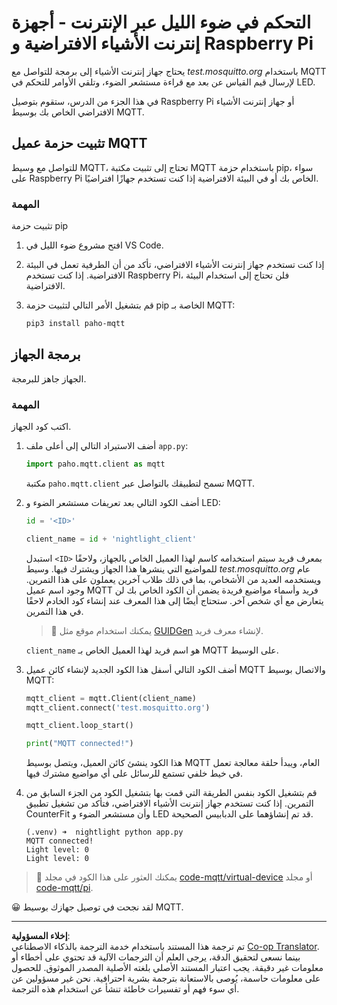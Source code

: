 <!--
CO_OP_TRANSLATOR_METADATA:
{
  "original_hash": "90fb93446e03c38f3c0e4009c2471906",
  "translation_date": "2025-08-26T23:18:48+00:00",
  "source_file": "1-getting-started/lessons/4-connect-internet/single-board-computer-mqtt.md",
  "language_code": "ar"
}
-->
# التحكم في ضوء الليل عبر الإنترنت - أجهزة إنترنت الأشياء الافتراضية و Raspberry Pi

يحتاج جهاز إنترنت الأشياء إلى برمجة للتواصل مع *test.mosquitto.org* باستخدام MQTT لإرسال قيم القياس عن بعد مع قراءة مستشعر الضوء، وتلقي الأوامر للتحكم في LED.

في هذا الجزء من الدرس، ستقوم بتوصيل Raspberry Pi أو جهاز إنترنت الأشياء الافتراضي الخاص بك بوسيط MQTT.

## تثبيت حزمة عميل MQTT

للتواصل مع وسيط MQTT، تحتاج إلى تثبيت مكتبة MQTT باستخدام حزمة pip، سواء على Raspberry Pi الخاص بك أو في البيئة الافتراضية إذا كنت تستخدم جهازًا افتراضيًا.

### المهمة

تثبيت حزمة pip

1. افتح مشروع ضوء الليل في VS Code.

1. إذا كنت تستخدم جهاز إنترنت الأشياء الافتراضي، تأكد من أن الطرفية تعمل في البيئة الافتراضية. إذا كنت تستخدم Raspberry Pi، فلن تحتاج إلى استخدام البيئة الافتراضية.

1. قم بتشغيل الأمر التالي لتثبيت حزمة pip الخاصة بـ MQTT:

    ```sh
    pip3 install paho-mqtt
    ```

## برمجة الجهاز

الجهاز جاهز للبرمجة.

### المهمة

اكتب كود الجهاز.

1. أضف الاستيراد التالي إلى أعلى ملف `app.py`:

    ```python
    import paho.mqtt.client as mqtt
    ```

    مكتبة `paho.mqtt.client` تسمح لتطبيقك بالتواصل عبر MQTT.

1. أضف الكود التالي بعد تعريفات مستشعر الضوء و LED:

    ```python
    id = '<ID>'

    client_name = id + 'nightlight_client'
    ```

    استبدل `<ID>` بمعرف فريد سيتم استخدامه كاسم لهذا العميل الخاص بالجهاز، ولاحقًا للمواضيع التي ينشرها هذا الجهاز ويشترك فيها. وسيط *test.mosquitto.org* عام ويستخدمه العديد من الأشخاص، بما في ذلك طلاب آخرين يعملون على هذا التمرين. وجود اسم عميل MQTT فريد وأسماء مواضيع فريدة يضمن أن الكود الخاص بك لن يتعارض مع أي شخص آخر. ستحتاج أيضًا إلى هذا المعرف عند إنشاء كود الخادم لاحقًا في هذا التمرين.

    > 💁 يمكنك استخدام موقع مثل [GUIDGen](https://www.guidgen.com) لإنشاء معرف فريد.

    `client_name` هو اسم فريد لهذا العميل الخاص بـ MQTT على الوسيط.

1. أضف الكود التالي أسفل هذا الكود الجديد لإنشاء كائن عميل MQTT والاتصال بوسيط MQTT:

    ```python
    mqtt_client = mqtt.Client(client_name)
    mqtt_client.connect('test.mosquitto.org')
    
    mqtt_client.loop_start()

    print("MQTT connected!")
    ```

    هذا الكود ينشئ كائن العميل، ويتصل بوسيط MQTT العام، ويبدأ حلقة معالجة تعمل في خيط خلفي تستمع للرسائل على أي مواضيع مشترك فيها.

1. قم بتشغيل الكود بنفس الطريقة التي قمت بها بتشغيل الكود من الجزء السابق من التمرين. إذا كنت تستخدم جهاز إنترنت الأشياء الافتراضي، فتأكد من تشغيل تطبيق CounterFit وأن مستشعر الضوء و LED قد تم إنشاؤهما على الدبابيس الصحيحة.

    ```output
    (.venv) ➜  nightlight python app.py 
    MQTT connected!
    Light level: 0
    Light level: 0
    ```

> 💁 يمكنك العثور على هذا الكود في مجلد [code-mqtt/virtual-device](../../../../../1-getting-started/lessons/4-connect-internet/code-mqtt/virtual-device) أو مجلد [code-mqtt/pi](../../../../../1-getting-started/lessons/4-connect-internet/code-mqtt/pi).

😀 لقد نجحت في توصيل جهازك بوسيط MQTT.

---

**إخلاء المسؤولية**:  
تم ترجمة هذا المستند باستخدام خدمة الترجمة بالذكاء الاصطناعي [Co-op Translator](https://github.com/Azure/co-op-translator). بينما نسعى لتحقيق الدقة، يرجى العلم أن الترجمات الآلية قد تحتوي على أخطاء أو معلومات غير دقيقة. يجب اعتبار المستند الأصلي بلغته الأصلية المصدر الموثوق. للحصول على معلومات حاسمة، يُوصى بالاستعانة بترجمة بشرية احترافية. نحن غير مسؤولين عن أي سوء فهم أو تفسيرات خاطئة تنشأ عن استخدام هذه الترجمة.